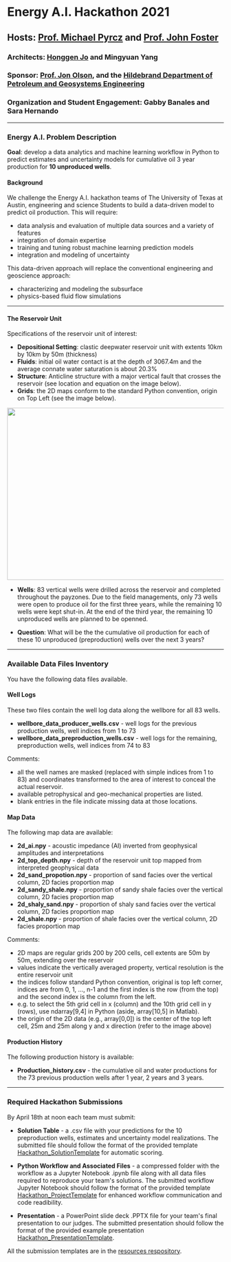 # Energy A.I. Hackathon 2021

## Hosts: [Prof. Michael Pyrcz](https://twitter.com/GeostatsGuy) and [Prof. John Foster](https://twitter.com/johntfoster)

### Architects: [Honggen Jo](https://twitter.com/HonggeunJ) and Mingyuan Yang

### Sponsor: [Prof. Jon Olson](https://twitter.com/ProfJEOlson), and the [Hildebrand Department of Petroleum and Geosystems Engineering](https://twitter.com/UT_PGE)

### Organization and Student Engagement: Gabby Banales and Sara Hernando

___

### Energy A.I. Problem Description 

**Goal**: develop a data analytics and machine learning workflow in Python to predict estimates and uncertainty models for cumulative oil 3 year production for **10 unproduced wells**. 

#### Background

We challenge the Energy A.I. hackathon teams of The University of Texas at Austin, engineering and science Students to build a data-driven model to predict oil production. This will require:

* data analysis and evaluation of multiple data sources and a variety of features
* integration of domain expertise
* training and tuning robust machine learning prediction models
* integration and modeling of uncertainty  

This data-driven approach will replace the conventional engineering and geoscience approach:

* characterizing and modeling the subsurface
* physics-based fluid flow simulations

___
 
#### The Reservoir Unit

Specifications of the reservoir unit of interest: 

* **Depositional Setting**: clastic deepwater reservoir unit with extents 10km by 10km by 50m (thickness)
* **Fluids**: initial oil water contact is at the depth of 3067.4m and the average connate water saturation is about 20.3%
* **Structure**: Anticline structure with a major vertical fault that crosses the reservoir (see location and equation on the image below). 
* **Grids**: the 2D maps conform to the standard Python convention, origin on Top Left (see the image below).

<img src="https://github.com/PGEHackathon/data/blob/main/image.png" width="600" height="400">

* **Wells**: 83 vertical wells were drilled across the reservoir and completed throughout the payzones. Due to the field managements, only 73 wells were open to produce oil for the first three years, while the remaining 10 wells were kept shut-in. At the end of the third year, the remaining 10 unproduced wells are planned to be openned.

* **Question**: What will be the the cumulative oil production for each of these 10 unproduced (preproduction) wells over the next 3 years?  

___

### Available Data Files Inventory

You have the following data files available.

#### Well Logs

These two files contain the well log data along the wellbore for all 83 wells.

* **wellbore_data_producer_wells.csv** - well logs for the previous production wells, well indices from 1 to 73
* **wellbore_data_preproduction_wells.csv** - well logs for the remaining, preproduction wells, well indices from 74 to 83 

Comments: 

* all the well names are masked (replaced with simple indices from 1 to 83) and coordinates transformed to the area of interest to conceal the actual reservoir. 
* available petrophysical and geo-mechanical properties are listed. 
* blank entries in the file indicate missing data at those locations.

#### Map Data

The following map data are available:

* **2d_ai.npy** - acoustic impedance (AI) inverted from geophysical amplitudes and interpretations
* **2d_top_depth.npy** - depth of the reservoir unit top mapped from interpreted geophysical data
* **2d_sand_propotion.npy** - proportion of sand facies over the vertical column, 2D facies proportion map
* **2d_sandy_shale.npy** - proportion of sandy shale facies over the vertical column, 2D facies proportion map
* **2d_shaly_sand.npy** - proportion of shaly sand facies over the vertical column, 2D facies proportion map
* **2d_shale.npy** - proportion of shale facies over the vertical column, 2D facies proportion map

Comments:

* 2D maps are regular grids 200 by 200 cells, cell extents are 50m by 50m, extending over the reservoir 
* values indicate the vertically averaged property, vertical resolution is the entire reservoir unit
* the indices follow standard Python convention, original is top left corner, indices are from 0, 1, ..., n-1 and the first index is the row (from the top) and the second index is the column from the left.
* e.g. to select the 5th grid cell in x (column) and the 10th grid cell in y (rows), use ndarray[9,4] in Python (aside, array[10,5] in Matlab). 
* the origin of the 2D data (e.g., array[0,0]) is the center of the top left cell, 25m and 25m along y and x direction (refer to the image above)

#### Production History

The following production history is available:

* **Production_history.csv** - the cumulative oil and water productions for the 73 previous production wells after 1 year, 2 years and 3 years.
___

### Required Hackathon Submissions

By April 18th at noon each team must submit:

* **Solution Table** - a .csv file with your predictions for the 10 preproduction wells, estimates and uncertainty model realizations. The submitted file should follow the format of the provided template [Hackathon_SolutionTemplate](https://github.com/PGEHackathon/resources/blob/main/Hackathon_SolutionTemplate.csv) for automatic scoring.

* **Python Workflow and Associated Files** - a compressed folder with the workflow as a Jupyter Notebook .ipynb file along with all data files required to reproduce your team's solutions. The submitted workflow Jupyter Notebook should follow the format of the provided template [Hackathon_ProjectTemplate](https://github.com/PGEHackathon/resources/blob/main/Hackathon_ProjectTemplate.ipynb) for enhanced workflow communication and code readibility.

* **Presentation** - a PowerPoint slide deck .PPTX file for your team's final presentation to our judges. The submitted presentation should follow the format of the provided example presentation [Hackathon_PresentationTemplate](https://github.com/PGEHackathon/resources/blob/main/Hackathon_PresentationTemplate.pptx).

All the submission templates are in the [resources respository](https://github.com/PGEHackathon/resources).
